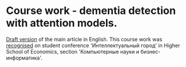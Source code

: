 # Course work - dementia detection with attention models.

[Draft version](https://drive.google.com/file/d/1InWWqjYD-_OWfjp6yKu7jtKbSJ7Gjwig/view?usp=sharing) of the main article in English. 
This course work was [recognised](https://nnov.hse.ru/studentconf/) on student conference 'Интеллектуальный город' in Higher School of Economics, section 'Компьютерные науки и бизнес-информатика'. 

